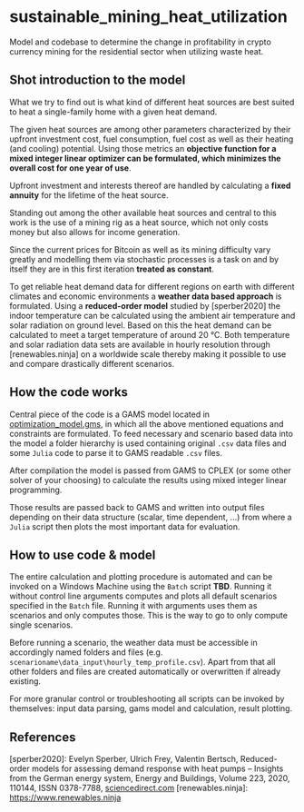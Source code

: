# sustainable_mining_heat_utilization

Model and codebase to determine the change in profitability in crypto currency mining for the residential sector when utilizing waste heat.



## Shot introduction to the model

What we try to find out is what kind of different heat sources are best suited to heat a single-family home with a given heat demand.

The given heat sources are among other parameters characterized by their upfront investment cost, fuel consumption, fuel cost as well as their heating (and cooling) potential. Using those metrics an **objective function for a mixed integer linear optimizer can be formulated, which minimizes the overall cost for one year of use**.

Upfront investment and interests thereof are handled by calculating a **fixed annuity** for the lifetime of the heat source.

Standing out among the other available heat sources and central to this work is the use of a mining rig as a heat source, which not only costs money but also allows for income generation.

Since the current prices for Bitcoin as well as its mining difficulty vary greatly and modelling them via stochastic processes is a task on and by itself they are in this first iteration **treated as constant**.

To get reliable heat demand data for different regions on earth with different climates and economic environments a **weather data based approach** is formulated. Using a **reduced-order model** studied by [sperber2020] the indoor temperature can be calculated using the ambient air temperature and solar radiation on ground level. Based on this the heat demand can be calculated to meet a target temperature of around 20 °C. Both temperature and solar radiation data sets are available in hourly resolution through [renewables.ninja] on a worldwide scale thereby making it possible to use and compare drastically different scenarios.



## How the code works

Central piece of the code is a GAMS model located in [optimization_model.gms](https://github.com/simjunky/sustainable_mining_heat_utilization/blob/main/optimization_model.gms), in which all the above mentioned equations and constraints are formulated. To feed necessary and scenario based data into the model a folder hierarchy is used containing original `.csv` data files and some `Julia` code to parse it to GAMS readable `.csv` files.

After compilation the model is passed from GAMS to CPLEX (or some other solver of your choosing) to calculate the results using mixed integer linear programming.

Those results are passed back to GAMS and written into output files depending on their data structure (scalar, time dependent, ...) from where a `Julia` script then plots the most important data for evaluation.



## How to use code & model

The entire calculation and plotting procedure is automated and can be invoked on a Windows Machine using the `Batch` script **TBD**. Running it without control line arguments computes and plots all default scenarios specified in the `Batch` file. Running it with arguments uses them as scenarios and only computes those. This is the way to go to only compute single scenarios.

Before running a scenario, the weather data must be accessible in accordingly named folders and files (e.g. `scenarioname\data_input\hourly_temp_profile.csv`). Apart from that all other folders and files are created automatically or overwritten if already existing.

For more granular control or troubleshooting all scripts can be invoked by themselves: input data parsing, gams model and calculation, result plotting.




## References
[sperber2020]: Evelyn Sperber, Ulrich Frey, Valentin Bertsch, Reduced-order models for assessing demand response with heat pumps – Insights from the German energy system, Energy and Buildings, Volume 223, 2020, 110144, ISSN 0378-7788, [sciencedirect.com](https://www.sciencedirect.com/science/article/pii/S037877881933378X)
[renewables.ninja]: https://www.renewables.ninja
